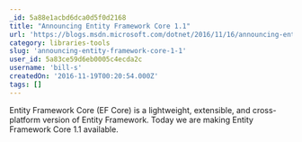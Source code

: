 ```yaml
---
_id: 5a88e1acbd6dca0d5f0d2168
title: "Announcing Entity Framework Core 1.1"
url: 'https://blogs.msdn.microsoft.com/dotnet/2016/11/16/announcing-entity-framework-core-1-1/'
category: libraries-tools
slug: 'announcing-entity-framework-core-1-1'
user_id: 5a83ce59d6eb0005c4ecda2c
username: 'bill-s'
createdOn: '2016-11-19T00:20:54.000Z'
tags: []
---
```


Entity Framework Core (EF Core) is a lightweight, extensible, and cross-platform version of Entity Framework. Today we are making Entity Framework Core 1.1 available.
